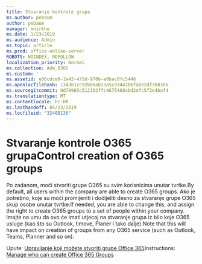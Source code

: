 ```yaml
---
title: Stvaranje kontrole grupa
ms.author: pebaum
author: pebaum
manager: mnirkhe
ms.date: 1/23/2019
ms.audience: Admin
ms.topic: article
ms.prod: office-online-server
ROBOTS: NOINDEX, NOFOLLOW
localization_priority: Normal
ms.collection: Adm_O365
ms.custom: ''
ms.assetid: e06cdce9-1e43-475d-970b-e0bac0fc5446
ms.openlocfilehash: 134361cc92b86ab13a5cd3443b6fabe2df3b83bb
ms.sourcegitcommit: 9d78905c512192ffc4675468abd2efc5f2e4baf4
ms.translationtype: MT
ms.contentlocale: hr-HR
ms.lasthandoff: 04/23/2019
ms.locfileid: "32408136"
---
```

# <a name="control-creation-of-o365-groups"></a><span data-ttu-id="e788f-102">Stvaranje kontrole O365 grupa</span><span class="sxs-lookup"><span data-stu-id="e788f-102">Control creation of O365 groups</span></span>

<span data-ttu-id="e788f-103">Po zadanom, moći stvoriti grupe O365 su svim korisnicima unutar tvrtke.</span><span class="sxs-lookup"><span data-stu-id="e788f-103">By default, all users within the company are able to create O365 groups.</span></span> <span data-ttu-id="e788f-104">Ako je potrebno, koje su moći promijeniti i dodijeliti desno za stvaranje grupe O365 skup osobe unutar tvrtke.</span><span class="sxs-lookup"><span data-stu-id="e788f-104">If needed, you are able to change this, and assign the right to create O365 groups to a set of people within your company.</span></span> <span data-ttu-id="e788f-105">Imajte na umu da ovo će imati utjecaj na stvaranje grupa iz bilo koje O365 usluge (kao što su Outlook, timove, Planer i tako dalje).</span><span class="sxs-lookup"><span data-stu-id="e788f-105">Note that this will have impact on creation of groups from any O365 service (such as Outlook, Teams, Planner and so on).</span></span>
  
<span data-ttu-id="e788f-106">Upute: [Upravljanje koji možete stvoriti grupe Office 365](https://docs.microsoft.com/office365/admin/create-groups/manage-creation-of-groups)</span><span class="sxs-lookup"><span data-stu-id="e788f-106">Instructions: [Manage who can create Office 365 Groups](https://docs.microsoft.com/office365/admin/create-groups/manage-creation-of-groups)</span></span>
